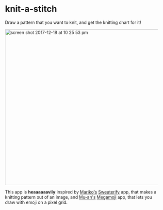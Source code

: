 # knit-a-stitch

Draw a pattern that you want to knit, and get the knitting chart for it!

<img width="513" alt="screen shot 2017-12-18 at 10 25 53 pm" src="https://user-images.githubusercontent.com/1369170/34143639-93547ce0-e442-11e7-98e4-63d489fdfd67.png">

This app is **heaaaaaavily** inspired by [Mariko's](https://twitter.com/kosamari)
[Sweaterify](https://kosamari.github.io/sweaterify/) app, that makes a
knitting pattern out of an image, and [Mu-an's](https://twitter.com/muanchiou)
[Megamoji](http://megamoji.muan.co/) app, that lets you draw with emoji
on a pixel grid.
